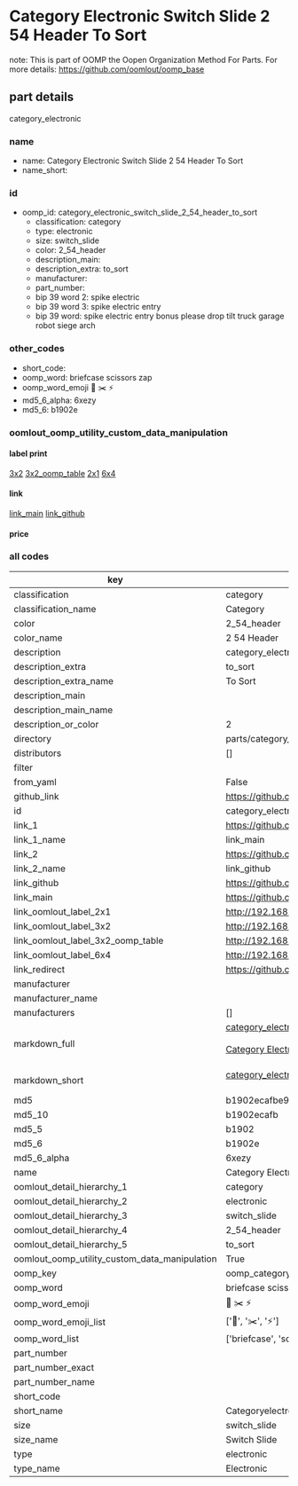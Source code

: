 # Category Electronic Switch Slide 2 54 Header To Sort  

note: This is part of OOMP the Oopen Organization Method For Parts. For more details: https://github.com/oomlout/oomp_base

##  part details
  



category_electronic



### name
* name: Category Electronic Switch Slide 2 54 Header To Sort
* name_short: 
### id
* oomp_id: category_electronic_switch_slide_2_54_header_to_sort
  * classification: category
  * type: electronic
  * size: switch_slide
  * color: 2_54_header
  * description_main: 
  * description_extra: to_sort
  * manufacturer: 
  * part_number: 
  * bip 39 word 2: spike electric
  * bip 39 word 3: spike electric entry
  * bip 39 word: spike electric entry bonus please drop tilt truck garage robot siege arch

### other_codes
* short_code: 
* oomp_word: briefcase scissors zap
* oomp_word_emoji :briefcase: :scissors: :zap:
* md5_6_alpha: 6xezy
* md5_6: b1902e






### oomlout_oomp_utility_custom_data_manipulation
#### label print
[3x2](http://192.168.1.245:1112/?label=oomp%206xezy)
[3x2_oomp_table](http://192.168.1.108:1112/?label=oomp%206xezy)
[2x1](http://192.168.1.242:1112/?label=oomp%206xezy)
[6x4](http://192.168.1.55:1112/?label=oomp%206xezy)    

#### link

[link_main](https://github.com/oomlout/oomlout_oomp_version_1_messy/tree/main/parts/category_electronic_switch_slide_2_54_header_to_sort) [link_github](https://github.com/oomlout/oomlout_oomp_version_1_messy/tree/main/parts/category_electronic_switch_slide_2_54_header_to_sort)                             

#### price







### all codes 
| key | value |  
| --- | --- |  
| classification | category |  
| classification_name | Category |  
| color | 2_54_header |  
| color_name | 2 54 Header |  
| description | category_electronic |  
| description_extra | to_sort |  
| description_extra_name | To Sort |  
| description_main |  |  
| description_main_name |  |  
| description_or_color | 2  |  
| directory | parts/category_electronic_switch_slide_2_54_header_to_sort |  
| distributors | [] |  
| filter |  |  
| from_yaml | False |  
| github_link | https://github.com/oomlout/oomlout_oomp_part_src/tree/main/parts/category_electronic_switch_slide_2_54_header_to_sort |  
| id | category_electronic_switch_slide_2_54_header_to_sort |  
| link_1 | https://github.com/oomlout/oomlout_oomp_version_1_messy/tree/main/parts/category_electronic_switch_slide_2_54_header_to_sort |  
| link_1_name | link_main |  
| link_2 | https://github.com/oomlout/oomlout_oomp_version_1_messy/tree/main/parts/category_electronic_switch_slide_2_54_header_to_sort |  
| link_2_name | link_github |  
| link_github | https://github.com/oomlout/oomlout_oomp_version_1_messy/tree/main/parts/category_electronic_switch_slide_2_54_header_to_sort |  
| link_main | https://github.com/oomlout/oomlout_oomp_version_1_messy/tree/main/parts/category_electronic_switch_slide_2_54_header_to_sort |  
| link_oomlout_label_2x1 | http://192.168.1.242:1112/?label=oomp%206xezy |  
| link_oomlout_label_3x2 | http://192.168.1.245:1112/?label=oomp%206xezy |  
| link_oomlout_label_3x2_oomp_table | http://192.168.1.108:1112/?label=oomp%206xezy |  
| link_oomlout_label_6x4 | http://192.168.1.55:1112/?label=oomp%206xezy |  
| link_redirect | https://github.com/oomlout/oomlout_oomp_version_1_messy/tree/main/parts/category_electronic_switch_slide_2_54_header_to_sort |  
| manufacturer |  |  
| manufacturer_name |  |  
| manufacturers | [] |  
| markdown_full | [category_electronic_switch_slide_2_54_header_to_sort](none)<br>[](none)<br>[Category Electronic Switch Slide 2 54 Header To Sort](none)<br><br> |  
| markdown_short | [category_electronic_switch_slide_2_54_header_to_sort](none)<br><br> |  
| md5 | b1902ecafbe93c410dd331969751de8e |  
| md5_10 | b1902ecafb |  
| md5_5 | b1902 |  
| md5_6 | b1902e |  
| md5_6_alpha | 6xezy |  
| name | Category Electronic Switch Slide 2 54 Header To Sort |  
| oomlout_detail_hierarchy_1 | category |  
| oomlout_detail_hierarchy_2 | electronic |  
| oomlout_detail_hierarchy_3 | switch_slide |  
| oomlout_detail_hierarchy_4 | 2_54_header |  
| oomlout_detail_hierarchy_5 | to_sort |  
| oomlout_oomp_utility_custom_data_manipulation | True |  
| oomp_key | oomp_category_electronic_switch_slide_2_54_header_to_sort |  
| oomp_word | briefcase scissors zap |  
| oomp_word_emoji | :briefcase: :scissors: :zap: |  
| oomp_word_emoji_list | [':briefcase:', ':scissors:', ':zap:'] |  
| oomp_word_list | ['briefcase', 'scissors', 'zap'] |  
| part_number |  |  
| part_number_exact |  |  
| part_number_name |  |  
| short_code |  |  
| short_name | Categoryelectronic |  
| size | switch_slide |  
| size_name | Switch Slide |  
| type | electronic |  
| type_name | Electronic |  
